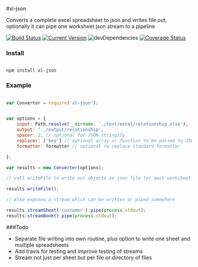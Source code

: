 #xl-json

Converts a complete excel spreadsheet to json and writes file out, optionally it can pipe one worksheet json stream to a pipeline  

[![Build Status](https://travis-ci.org/circabs/xl-json.svg?branch=master)](https://travis-ci.org/circabs/xl-json)
[![Current Version](https://img.shields.io/npm/v/xl-json.svg)](https://www.npmjs.org/package/xl-json)
![devDependencies](http://img.shields.io/david/dev/circabs/xl-json.svg)
[![Coverage Status](https://coveralls.io/repos/circabs/xl-json/badge.svg?branch=master&service=github)](https://coveralls.io/github/circabs/xl-json?branch=master)


### Install

````ShellSession

npm install xl-json

````

### Example

```js

var Converter = require('xl-json');


var options = {
    input: Path.resolve(__dirname, './test/excel/relationship.xlsx'),
    output: '../output/relationship',
    spacer: 2, // optional for JSON.stringify
    replacer: ['key'] // optional array or function to be passed to JSON.stringify
    formatter: formatter // optional to replace standard formatter

};

var results = new Converter(options);

// call writeFile to write out objects as json file for each worksheet in excel file

results.writeFile();

// Also exposes a stream which can be written or piped somewhere

results.streamSheet('customer').pipe(process.stdout);
results.streamBook().pipe(process.stdout);

```

###Todo

+ Separate file writing into own routine, plus option to write one sheet and multiple spreadsheets
+ Add travis for testing and improve testing of streams
+ Stream not just per sheet but per file or directory of files
